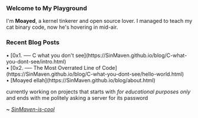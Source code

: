 ### Welcome to My Playground

I'm **Moayed**, a kernel tinkerer and open source lover. I managed to teach my cat binary code, now he's hovering in mid-air.

### Recent Blog Posts

<!-- blog starts -->• [0x1. ── C what you don't see](https://SinMaven.github.io/blog/C-what-you-dont-see/intro.html)<br>• [0x2. ── The Most Overrated Line of Code](https://SinMaven.github.io/blog/C-what-you-dont-see/hello-world.html)<br>• [Moayed ellah](https://SinMaven.github.io/blog/about.html)<!-- blog ends --> 

currently working on projects that starts with _for educational purposes only_ and ends with me politely asking a server for its password

**~** [_SinMaven-is-cool_](https://0xrinx.github.io/)
